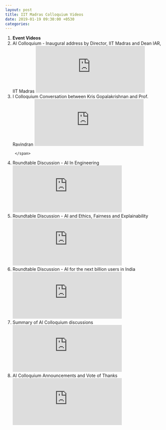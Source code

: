 ```yaml
---
layout: post
title: IIT Madras Colloquium Videos
date: 2019-01-19 09:30:00 +0530
categories:
---
```


<ol class="publications container mt-4">
  <li class="row">
    <span class="col-5 text-center"><strong> Event </strong> </span>
    <span class="col-25 text-center"><strong> Videos</strong> </span>
  </li>
  <li class="row"> 
     <span class="col-5 text-center">
       AI Colloquium - Inaugural address by Director, IIT Madras and Dean IAR, IIT Madras 
       </span>
       <span class="col-25"> <iframe width="350" height="150" src="https://player.vimeo.com/video/336771207?title=0&byline=0&portrait=0" frameborder="0" allow="autoplay; encrypted-media" allowfullscreen></iframe>
     </span>
  </li> <li class="row">
     <span class="col-5 text-center">
       I Colloquium Conversation between Kris Gopalakrishnan and Prof. Ravindran
       </span> 
       <span class="col-25">
         <iframe width="350" height="150" src="https://player.vimeo.com/video/336943666?title=0&byline=0&portrait=0" frameborder="0" allow="autoplay; encrypted-media" allowfullscreen></iframe>

     </span>
  </li> <li class="row">
     <span class="col-5 text-center">
       Roundtable Discussion - AI In Engineering
       </span> <span class="col-25"> 
<iframe width="350" height="150" src="https://player.vimeo.com/video/336848778?title=0&byline=0&portrait=0" frameborder="0" allow="autoplay; encrypted-media" allowfullscreen></iframe>
     </span>
  </li> <li class="row">
     <span class="col-5 text-center">
       Roundtable Discussion - AI and Ethics, Fairness and Explainability
       </span> <span class="col-25">
       <iframe width="350" height="150" src="https://player.vimeo.com/video/336953971?title=0&byline=0&portrait=0" frameborder="0" allow="autoplay; encrypted-media" allowfullscreen></iframe>  
     </span>
  </li> <li class="row">
     <span class="col-5 text-center">
       Roundtable Discussion - AI for the next billion users in India
       </span> <span class="col-25">
      <iframe width="350" height="150" src="https://player.vimeo.com/video/336956634?title=0&byline=0&portrait=0" frameborder="0" allow="autoplay; encrypted-media" allowfullscreen></iframe>
     </span>
  </li> <li class="row">
     <span class="col-5 text-center">
       Summary of AI Colloquium discussions
       </span> <span class="col-25">
       <iframe width="350" height="150" src="https://player.vimeo.com/video/337244398?title=0&byline=0&portrait=0" frameborder="0" allow="autoplay; encrypted-media" allowfullscreen></iframe>
     </span>
  </li>
 <li class="row">
     <span class="col-5 text-center">
       AI Colloquium Announcements and Vote of Thanks
       </span> <span class="col-25">
      <iframe width="350" height="150" src="https://player.vimeo.com/video/337240718?title=0&byline=0&portrait=0" frameborder="0" allow="autoplay; encrypted-media" allowfullscreen></iframe>
     </span>
  </li>

</ol>
<ul>

